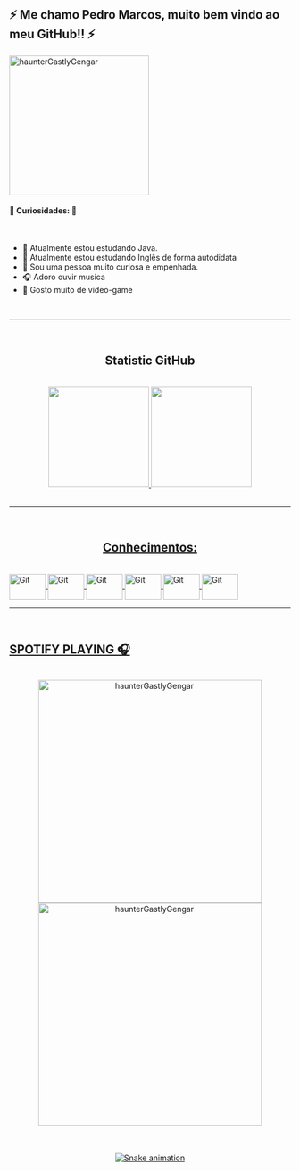 ## ⚡  Me chamo Pedro Marcos, muito bem vindo ao meu GitHub!! ⚡

<img src="https://media.giphy.com/media/z8OcWLLk4SrpS/giphy.gif" alt="haunterGastlyGengar" height="250" width="250" align="center">

#### 🎃 Curiosidades: 🎃

<br>
  
- 🏀 Atualmente estou estudando Java.
- 🌵 Atualmente estou estudando Inglês de forma autodidata
- 🍍 Sou uma pessoa muito curiosa e empenhada.
- 🎧 Adoro ouvir musica
- 👾 Gosto muito de video-game

<br>

---

<br>

<h2 align="center"> Statistic GitHub </h2>

<br>
  
<div align="center">
  <a href="https://github.com/rafaballerini">
  <img height="180em" src="https://github-readme-stats.vercel.app/api?username=Pedro-Marcos1223&show_icons=true&theme=jolly&include_all_commits=true&count_private=true"/>
  <img height="180em" src="https://github-readme-stats.vercel.app/api/top-langs/?username=Pedro-Marcos1223&layout=compact&langs_count=7&theme=jolly"/>
</div>
  
  <br>
  
  ---
  
  <br>
  
  <h2 align="center"> Conhecimentos: </h2>
  
   <br>
<img src="https://cdn.jsdelivr.net/gh/devicons/devicon/icons/git/git-original.svg" alt="Git" height="46" width="65" align="center">
  <img src="https://cdn.jsdelivr.net/gh/devicons/devicon/icons/github/github-original-wordmark.svg" alt="Git" height="46" width="65" align="center">
   <img src="https://cdn.jsdelivr.net/gh/devicons/devicon/icons/java/java-original.svg" alt="Git" height="46" width="65" align="center">
  <img src="https://cdn.jsdelivr.net/gh/devicons/devicon/icons/mysql/mysql-original-wordmark.svg" alt="Git" height="46" width="65" align="center">
  <img src="https://cdn.jsdelivr.net/gh/devicons/devicon/icons/spring/spring-plain-wordmark.svg" alt="Git" height="46" width="65" align="center">
  <img src="https://cdn.jsdelivr.net/gh/devicons/devicon/icons/trello/trello-plain.svg" alt="Git" height="46" width="65" align="center">
  
  <br>
  
  ---
  
  <br>
  
  ## SPOTIFY PLAYING 🎧

<div align="center"><br>
  <img src="https://spotify-recently-played-readme.vercel.app/api?user=j9a9tetmkafs7ymqw5mv00o5g" alt="haunterGastlyGengar" height="400" width="400" align="center">
  <img src="https://media.giphy.com/media/YRDuN32tiOevbMTNMK/giphy.gif" alt="haunterGastlyGengar" height="400" width="400" align="center"> 
  
<div align="center"><br>
  
  <br> 
  
 
  

  
  
![Snake animation](https://github.com/Pedro-Marcos1223/Pedro-Marcos1223/blob/output/github-contribution-grid-snake.svg)

